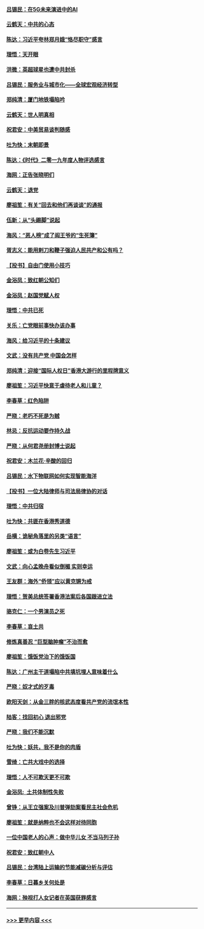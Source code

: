 #### [吕锡民：在5G未来演进中的AI](../pages/nsc993/n11730010.md?t=12190544) 
#### [云鹤天：中共的心态](../pages/nsc993/n11729906.md?t=12190544) 
#### [陈达：习近平夸林郑月娥“恪尽职守”感言](../pages/nsc993/n11729881.md?t=12190544) 
#### [理悟：天开眼](../pages/nsc993/n11729699.md?t=12190544) 
#### [洪微：英超球星也遭中共封杀](../pages/nsc993/n11727243.md?t=12190544) 
#### [吕锡民：服务业与城市化——全球宏观经济转型](../pages/nsc993/n11725845.md?t=12190544) 
#### [郑纯清：厦门地铁塌陷吟](../pages/nsc993/n11725813.md?t=12190544) 
#### [云鹤天：世人明真相](../pages/nsc993/n11725621.md?t=12190544) 
#### [祝君安：中美贸易谈判随感](../pages/nsc993/n11725609.md?t=12190544) 
#### [吐为快：末朝即景](../pages/nsc993/n11723365.md?t=12190544) 
#### [陈达：《时代》二零一九年度人物评选感言](../pages/nsc993/n11723337.md?t=12190544) 
#### [海网：正告张晓明们](../pages/nsc993/n11723228.md?t=12190544) 
#### [云鹤天：退党](../pages/nsc993/n11723056.md?t=12190544) 
#### [廖祖笙：有关“回去和他们再谈谈”的通报](../pages/nsc993/n11722442.md?t=12190544) 
#### [伍新：从“头踢脚”说起](../pages/nsc993/n11722429.md?t=12190544) 
#### [海风：“恶人榜”成了阎王爷的“生死簿”](../pages/nsc993/n11722272.md?t=12190544) 
#### [胥志义：能用剌刀和鞭子强迫人民共产和公有吗？](../pages/nsc993/n11720569.md?t=12190544) 
#### [【投书】自由门使用小技巧](../pages/nsc993/n11720180.md?t=12190544) 
#### [金浴凤：致红朝公知们](../pages/nsc993/n11720563.md?t=12190544) 
#### [金浴凤：赵国党赋人权](../pages/nsc993/n11720533.md?t=12190544) 
#### [理悟：中共已死](../pages/nsc993/n11720233.md?t=12190544) 
#### [关乐：亡党眼前事快办该办事](../pages/nsc993/n11719160.md?t=12190544) 
#### [海风：给习近平的十条建议](../pages/nsc993/n11717616.md?t=12190544) 
#### [文武：没有共产党 中国会怎样](../pages/nsc993/n11717584.md?t=12190544) 
#### [郑纯清：迎接“国际人权日”香港大游行的里程牌意义](../pages/nsc993/n11717417.md?t=12190544) 
#### [廖祖笙：习近平快意于虐待老人和儿童？](../pages/nsc993/n11715313.md?t=12190544) 
#### [李春草：红色陷阱](../pages/nsc993/n11715029.md?t=12190544) 
#### [严晓：老朽不死是为贼](../pages/nsc993/n11712910.md?t=12190544) 
#### [林忌：反抗运动要作持久战](../pages/nsc993/n11712623.md?t=12190544) 
#### [严晓：从何君尧册封博士说起](../pages/nsc993/n11712465.md?t=12190544) 
#### [祝君安：木兰花·辛酸的回归](../pages/nsc993/n11712381.md?t=12190544) 
#### [吕锡民：水下物联网如何实现智能海洋](../pages/nsc993/n11711158.md?t=12190544) 
#### [【投书】一位大陆律师与司法局律协的对话](../pages/nsc993/n11709675.md?t=12190544) 
#### [理悟：中共归宿](../pages/nsc993/n11710059.md?t=12190544) 
#### [吐为快：共匪在香港秀道德](../pages/nsc993/n11709979.md?t=12190544) 
#### [岳横：诡秘角落里的另类“语言”](../pages/nsc993/n11709792.md?t=12190544) 
#### [廖祖笙：或为白卷先生习近平](../pages/nsc993/n11708330.md?t=12190544) 
#### [文武：向心孟晚舟看似倒楣 实则幸运](../pages/nsc993/n11708236.md?t=12190544) 
#### [王友群：海外“侨领”应以黄克锵为戒](../pages/nsc993/n11706176.md?t=12190544) 
#### [理悟：贺美总统签署香港法案后各国跟进立法](../pages/nsc993/n11706853.md?t=12190544) 
#### [骆克仁：一个男演员之死](../pages/nsc993/n11706677.md?t=12190544) 
#### [李春草：哀土共](../pages/nsc993/n11706255.md?t=12190544) 
#### [修炼真善忍 “巨型脑肿瘤”不治而愈](../pages/nsc993/n11705340.md?t=12190544) 
#### [廖祖笙：饿饭党治下的饿饭国](../pages/nsc993/n11705085.md?t=12190544) 
#### [陈达：广州主干道塌陷中共填坑埋人意味着什么](../pages/nsc993/n11705046.md?t=12190544) 
#### [严晓：奴才式的歹毒](../pages/nsc993/n11704826.md?t=12190544) 
#### [欧阳天剑：从金三胖的核武态度看共产党的流氓本性](../pages/nsc993/n11702238.md?t=12190544) 
#### [陆客：找回初心 退出邪党](../pages/nsc993/n11702213.md?t=12190544) 
#### [严晓：我们不能沉默](../pages/nsc993/n11702110.md?t=12190544) 
#### [吐为快：妖共，我不是你的肉盾](../pages/nsc993/n11701366.md?t=12190544) 
#### [雪绮：亡共大戏中的选择](../pages/nsc993/n11699922.md?t=12190544) 
#### [理悟：人不可欺天更不可欺](../pages/nsc993/n11699657.md?t=12190544) 
#### [金浴凤:  土共体制性失败](../pages/nsc993/n11699361.md?t=12190544) 
#### [曾铮：从王立强案及川普弹劾案看民主社会危机](../pages/nsc993/n11699318.md?t=12190544) 
#### [廖祖笙：就是纳粹也不会这样对待同胞](../pages/nsc993/n11697658.md?t=12190544) 
#### [一位中国老人的心声：做中华儿女 不当马列子孙](../pages/nsc993/n11697525.md?t=12190544) 
#### [祝君安：致红朝中人](../pages/nsc993/n11697518.md?t=12190544) 
#### [吕锡民：台湾陆上运输的节能减碳分析与评估](../pages/nsc993/n11694983.md?t=12190544) 
#### [李春草：日暮乡关何处是](../pages/nsc993/n11694805.md?t=12190544) 
#### [海网：殃视打人女记者在英国获罪感言](../pages/nsc993/n11693832.md?t=12190544) 

----
#### [ >>> 更早内容 <<< ](../indexes/nsc993-earlier.md)
